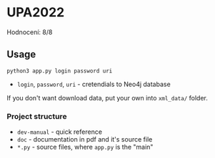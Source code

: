 # UPA2022

Hodnocení: 8/8

## Usage
`python3 app.py login password uri`

* `login`, `password`, `uri` - cretendials to Neo4j database

If you don't want download data, put your own into `xml_data/` folder.

### Project structure
* `dev-manual` - quick reference
* `doc` - documentation in pdf and it's source file
* `*.py` - source files, where `app.py` is the "main"
